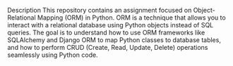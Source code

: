 Description
This repository contains an assignment focused on Object-Relational Mapping (ORM) in Python. ORM is a technique that allows you to interact with a relational database using Python objects instead of SQL queries. The goal is to understand how to use ORM frameworks like SQLAlchemy and Django ORM to map Python classes to database tables, and how to perform CRUD (Create, Read, Update, Delete) operations seamlessly using Python code.
